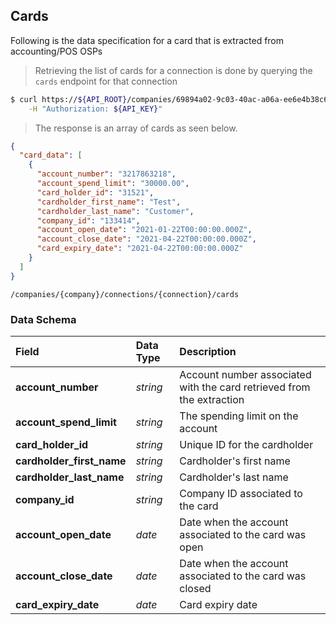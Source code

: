 ## Cards

Following is the data specification for a card that is extracted from accounting/POS OSPs

> Retrieving the list of cards for a connection is done by querying the `cards` endpoint for that connection

```sh
$ curl https://${API_ROOT}/companies/69894a02-9c03-40ac-a06a-ee6e4b38c6fb/connections/52684382-abff-45fa-a3f2-ced175adfe61/cards \
    -H "Authorization: ${API_KEY}"
```

> The response is an array of cards as seen below.

```json
{
  "card_data": [
    {
      "account_number": "3217863218",
      "account_spend_limit": "30000.00",
      "card_holder_id": "31521",
      "cardholder_first_name": "Test",
      "cardholder_last_name": "Customer",
      "company_id": "133414",
      "account_open_date": "2021-01-22T00:00:00.000Z",
      "account_close_date": "2021-04-22T00:00:00.000Z",
      "card_expiry_date": "2021-04-22T00:00:00.000Z"
    }
  ]
}
```
<span class="api api-get"></span> <code>/companies/{company}/connections/{connection}/cards</code>

### Data Schema

| Field                   | Data Type | Description                                                           |
| :---------------------- | :-------- | :-------------------------------------------------------------------- |
| **account_number**        | *string*  | Account number associated with the card retrieved from the extraction |
| **account_spend_limit**   | *string*  | The spending limit on the account                                     |
| **card_holder_id**        | *string*  | Unique ID for the cardholder                                     |
| **cardholder_first_name** | *string*  | Cardholder's first name                                              |
| **cardholder_last_name**  | *string*  | Cardholder's last name                                                |
| **company_id**            | *string*  | Company ID associated to the card                                     |
| **account_open_date**     | *date*    | Date when the account associated to the card was open                 |
| **account_close_date**    | *date*    | Date when the account associated to the card was closed               |
| **card_expiry_date**      | *date*    | Card expiry date                                                      |
